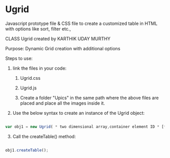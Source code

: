 # Ugrid

Javascript prototype file &amp; CSS file to create a customized table in HTML with options like sort, filter etc.,


CLASS Ugrid created by KARTHIK UDAY MURTHY


Purpose: Dynamic Grid creation with additional options

Steps to use:

1. link the files in your code:

    1. Ugrid.css
    
    2. Ugrid.js
    
    3. Create a folder "Upics" in the same path where the above files are placed and place all the images inside it.
    
2. Use the below syntax to create an instance of the Ugrid object:

```javascript

var obj1 = new Ugrid( * two dimensional array,container element ID * [*,number of rows,array of actions,array of classes*]);

```
    
3. Call the createTable() method:

```javascript

obj1.createTable();

```
